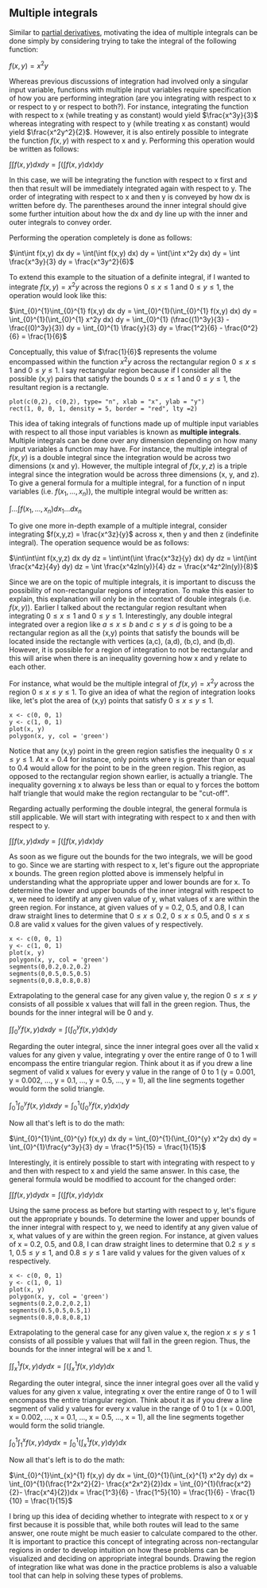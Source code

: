 ## Multiple integrals

Similar to [partial derivatives](partial-derivatives.html), motivating the idea of multiple integrals can be done simply by considering trying to take the integral of the following function:

$f(x,y) = x^2y$

Whereas previous discussions of integration had involved only a singular input variable, functions with multiple input variables require specification of how you are performing integration (are you integrating with respect to x or respect to y or respect to both?). For instance, integrating the function with respect to x (while treating y as constant) would yield $\frac{x^3y}{3}$ whereas integrating with respect to y (while treating x as constant) would yield $\frac{x^2y^2}{2}$. However, it is also entirely possible to integrate the function $f(x,y)$ with respect to x and y. Performing this operation would be written as follows:

$\int\int f(x,y) dx dy = \int(\int f(x,y) dx) dy$

In this case, we will be integrating the function with respect to x first and then that result will be immediately integrated again with respect to y. The order of integrating with respect to x and then y is conveyed by how dx is written before dy. The parentheses around the inner integral should give some further intuition about how the dx and dy line up with the inner and outer integrals to convey order.

Performing the operation completely is done as follows:

$\int\int f(x,y) dx dy = \int(\int f(x,y) dx) dy = \int(\int x^2y dx) dy = \int \frac{x^3y}{3} dy = \frac{x^3y^2}{6}$

To extend this example to the situation of a definite integral, if I wanted to integrate $f(x,y) = x^2y$ across the regions $0 \leq x \leq 1$ and $0 \leq y \leq 1$, the operation would look like this:

$\int_{0}^{1}\int_{0}^{1} f(x,y) dx dy = \int_{0}^{1}(\int_{0}^{1} f(x,y) dx) dy = \int_{0}^{1}(\int_{0}^{1} x^2y dx) dy = \int_{0}^{1} (\frac{(1)^3y}{3} - \frac{(0)^3y}{3}) dy = \int_{0}^{1} \frac{y}{3} dy = \frac{1^2}{6} - \frac{0^2}{6} = \frac{1}{6}$

Conceptually, this value of $\frac{1}{6}$ represents the volume encompassed within the function $x^2y$ across the rectangular region $0 \leq x \leq 1$ and $0 \leq y \leq 1$. I say rectangular region because if I consider all the possible (x,y) pairs that satisfy the bounds $0 \leq x \leq 1$ and $0 \leq y \leq 1$, the resultant region is a rectangle.

```{r, warning=F, message=F, echo=F}
plot(c(0,2), c(0,2), type= "n", xlab = "x", ylab = "y")
rect(1, 0, 0, 1, density = 5, border = "red", lty =2)
```

This idea of taking integrals of functions made up of multiple input variables with respect to all those input variables is known as **multiple integrals**. Multiple integrals can be done over any dimension depending on how many input variables a function may have. For instance, the multiple integral of $f(x,y)$ is a double integral since the integration would be across two dimensions (x and y). However, the multiple integral of $f(x,y,z)$ is a triple integral since the integration would be across three dimensions (x, y, and z). To give a general formula for a multiple integral, for a function of n input variables (i.e. $f(x_1, ..., x_n)$), the multiple integral would be written as:

$\int...\int f(x_1,...,x_n) dx_1... dx_n$

To give one more in-depth example of a multiple integral, consider integrating $f(x,y,z) = \frac{x^3z}{y}$ across x, then y and then z (indefinite integral). The operation sequence would be as follows:

$\int\int\int f(x,y,z) dx dy dz = \int\int(\int \frac{x^3z}{y} dx) dy dz = \int(\int \frac{x^4z}{4y} dy) dz = \int \frac{x^4zln(y)}{4} dz = \frac{x^4z^2ln(y)}{8}$

Since we are on the topic of multiple integrals, it is important to discuss the possibility of non-rectangular regions of integration. To make this easier to explain, this explanation will only be in the context of double integrals (i.e. $f(x,y)$). Earlier I talked about the rectangular region resultant when integrating $0 \leq x \leq 1$ and $0 \leq y \leq 1$. Interestingly, any double integral integrated over a region like $a \leq x \leq b$ and $c \leq y \leq d$ is going to be a rectangular region as all the (x,y) points that satisfy the bounds will be located inside the rectangle with vertices (a,c), (a,d), (b,c), and (b,d). However, it is possible for a region of integration to not be rectangular and this will arise when there is an inequality governing how x and y relate to each other.

For instance, what would be the multiple integral of $f(x,y) = x^2y$ across the region $0 \leq x \leq y \leq 1$. To give an idea of what the region of integration looks like, let's plot the area of (x,y) points that satisfy $0 \leq x \leq y \leq 1$.

```{r, warning=F, message=F, echo=F}
x <- c(0, 0, 1)
y <- c(1, 0, 1)
plot(x, y)
polygon(x, y, col = 'green')
```

Notice that any (x,y) point in the green region satisfies the inequality $0 \leq x \leq y \leq 1$. At x = 0.4 for instance, only points where y is greater than or equal to 0.4 would allow for the point to be in the green region. This region, as opposed to the rectangular region shown earlier, is actually a triangle. The inequality governing x to always be less than or equal to y forces the bottom half triangle that would make the region rectangular to be "cut-off".

Regarding actually performing the double integral, the general formula is still applicable. We will start with integrating with respect to x and then with respect to y.

$\int\int f(x,y) dx dy = \int(\int f(x,y) dx) dy$

As soon as we figure out the bounds for the two integrals, we will be good to go. Since we are starting with respect to x, let's figure out the appropriate x bounds. The green region plotted above is immensely helpful in understanding what the appropriate upper and lower bounds are for x. To determine the lower and upper bounds of the inner integral with respect to x, we need to identify at any given value of y, what values of x are within the green region. For instance, at given values of y = 0.2, 0.5, and 0.8, I can draw straight lines to determine that $0 \leq x \leq 0.2$, $0 \leq x \leq 0.5$, and $0 \leq x \leq 0.8$ are valid x values for the given values of y respectively.

```{r, warning=F, message=F, echo=F}
x <- c(0, 0, 1)
y <- c(1, 0, 1)
plot(x, y)
polygon(x, y, col = 'green')
segments(0,0.2,0.2,0.2)
segments(0,0.5,0.5,0.5)
segments(0,0.8,0.8,0.8)
```

Extrapolating to the general case for any given value y, the region $0 \leq x \leq y$ consists of all possible x values that will fall in the green region. Thus, the bounds for the inner integral will be 0 and y.

$\int\int_{0}^{y} f(x,y) dx dy = \int(\int_{0}^{y} f(x,y) dx) dy$

Regarding the outer integral, since the inner integral goes over all the valid x values for any given y value, integrating y over the entire range of 0 to 1 will encompass the entire triangular region. Think about it as if you drew a line segment of valid x values for every y value in the range of 0 to 1 (y = 0.001, y = 0.002, ..., y = 0.1, ..., y = 0.5, ..., y = 1), all the line segments together would form the solid triangle. 

$\int_{0}^{1}\int_{0}^{y} f(x,y) dx dy = \int_{0}^{1}(\int_{0}^{y} f(x,y) dx) dy$

Now all that's left is to do the math:

$\int_{0}^{1}\int_{0}^{y} f(x,y) dx dy = \int_{0}^{1}(\int_{0}^{y} x^2y dx) dy = \int_{0}^{1}\frac{y^3y}{3} dy = \frac{1^5}{15} = \frac{1}{15}$

Interestingly, it is entirely possible to start with integrating with respect to y and then with respect to x and yield the same answer. In this case, the general formula would be modified to account for the changed order:

$\int\int f(x,y) dy dx = \int(\int f(x,y) dy) dx$

Using the same process as before but starting with respect to y, let's figure out the appropriate y bounds. To determine the lower and upper bounds of the inner integral with respect to y, we need to identify at any given value of x, what values of y are within the green region. For instance, at given values of x = 0.2, 0.5, and 0.8, I can draw straight lines to determine that $0.2 \leq y \leq 1$, $0.5 \leq y \leq 1$, and $0.8 \leq y \leq 1$ are valid y values for the given values of x respectively.

```{r, warning=F, message=F, echo=F}
x <- c(0, 0, 1)
y <- c(1, 0, 1)
plot(x, y)
polygon(x, y, col = 'green')
segments(0.2,0.2,0.2,1)
segments(0.5,0.5,0.5,1)
segments(0.8,0.8,0.8,1)
```

Extrapolating to the general case for any given value x, the region $x \leq y \leq 1$ consists of all possible y values that will fall in the green region. Thus, the bounds for the inner integral will be x and 1.

$\int\int_{x}^{1} f(x,y) dy dx = \int(\int_{x}^{1} f(x,y) dy) dx$

Regarding the outer integral, since the inner integral goes over all the valid y values for any given x value, integrating x over the entire range of 0 to 1 will encompass the entire triangular region. Think about it as if you drew a line segment of valid y values for every x value in the range of 0 to 1 (x = 0.001, x = 0.002, ..., x = 0.1, ..., x = 0.5, ..., x = 1), all the line segments together would form the solid triangle. 

$\int_{0}^{1}\int_{1}^{x} f(x,y) dy dx = \int_{0}^{1}(\int_{x}^{1} f(x,y) dy) dx$

Now all that's left is to do the math:

$\int_{0}^{1}\int_{x}^{1} f(x,y) dy dx = \int_{0}^{1}(\int_{x}^{1} x^2y dy) dx = \int_{0}^{1}(\frac{1^2x^2}{2}- \frac{x^2x^2}{2})dx = \int_{0}^{1}(\frac{x^2}{2}- \frac{x^4}{2})dx = \frac{1^3}{6} - \frac{1^5}{10} = \frac{1}{6} - \frac{1}{10} = \frac{1}{15}$

I bring up this idea of deciding whether to integrate with respect to x or y first because it is possible that, while both routes will lead to the same answer, one route might be much easier to calculate compared to the other. It is important to practice this concept of integrating across non-rectangular regions in order to develop intuition on how these problems can be visualized and deciding on appropriate integral bounds. Drawing the region of integration like what was done in the practice problems is also a valuable tool that can help in solving these types of problems.
